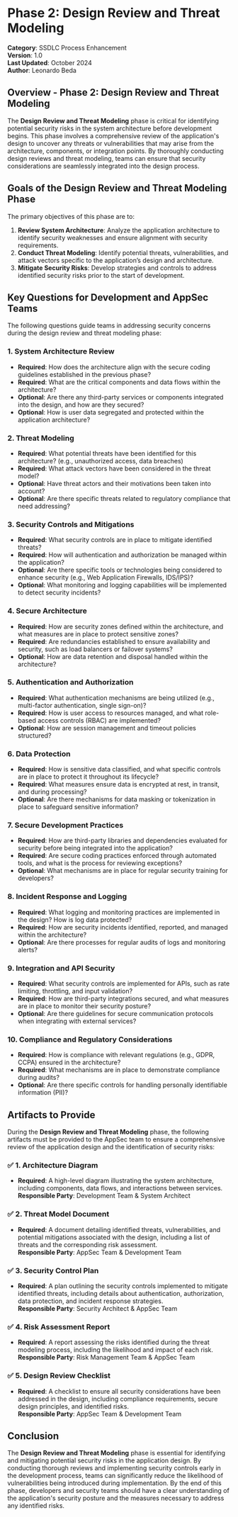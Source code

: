 # Phase 2: Design Review and Threat Modeling

**Category**: SSDLC Process Enhancement  
**Version**: 1.0  
**Last Updated**: October 2024  
**Author**: Leonardo Beda

## Overview - Phase 2: Design Review and Threat Modeling

The **Design Review and Threat Modeling** phase is critical for identifying potential security risks in the system architecture before development begins. This phase involves a comprehensive review of the application's design to uncover any threats or vulnerabilities that may arise from the architecture, components, or integration points. By thoroughly conducting design reviews and threat modeling, teams can ensure that security considerations are seamlessly integrated into the design process.

## Goals of the Design Review and Threat Modeling Phase

The primary objectives of this phase are to:

1. **Review System Architecture**: Analyze the application architecture to identify security weaknesses and ensure alignment with security requirements.
2. **Conduct Threat Modeling**: Identify potential threats, vulnerabilities, and attack vectors specific to the application’s design and architecture.
3. **Mitigate Security Risks**: Develop strategies and controls to address identified security risks prior to the start of development.

## Key Questions for Development and AppSec Teams

The following questions guide teams in addressing security concerns during the design review and threat modeling phase:

### 1. **System Architecture Review**
- **Required**: How does the architecture align with the secure coding guidelines established in the previous phase?
- **Required**: What are the critical components and data flows within the architecture?
- **Optional**: Are there any third-party services or components integrated into the design, and how are they secured?
- **Optional**: How is user data segregated and protected within the application architecture?

### 2. **Threat Modeling**
- **Required**: What potential threats have been identified for this architecture? (e.g., unauthorized access, data breaches)
- **Required**: What attack vectors have been considered in the threat model?
- **Optional**: Have threat actors and their motivations been taken into account?
- **Optional**: Are there specific threats related to regulatory compliance that need addressing?

### 3. **Security Controls and Mitigations**
- **Required**: What security controls are in place to mitigate identified threats?
- **Required**: How will authentication and authorization be managed within the application?
- **Optional**: Are there specific tools or technologies being considered to enhance security (e.g., Web Application Firewalls, IDS/IPS)?
- **Optional**: What monitoring and logging capabilities will be implemented to detect security incidents?

### 4. **Secure Architecture**
- **Required**: How are security zones defined within the architecture, and what measures are in place to protect sensitive zones?
- **Required**: Are redundancies established to ensure availability and security, such as load balancers or failover systems?
- **Optional**: How are data retention and disposal handled within the architecture?

### 5. **Authentication and Authorization**
- **Required**: What authentication mechanisms are being utilized (e.g., multi-factor authentication, single sign-on)?
- **Required**: How is user access to resources managed, and what role-based access controls (RBAC) are implemented?
- **Optional**: How are session management and timeout policies structured?

### 6. **Data Protection**
- **Required**: How is sensitive data classified, and what specific controls are in place to protect it throughout its lifecycle?
- **Required**: What measures ensure data is encrypted at rest, in transit, and during processing?
- **Optional**: Are there mechanisms for data masking or tokenization in place to safeguard sensitive information?

### 7. **Secure Development Practices**
- **Required**: How are third-party libraries and dependencies evaluated for security before being integrated into the application?
- **Required**: Are secure coding practices enforced through automated tools, and what is the process for reviewing exceptions?
- **Optional**: What mechanisms are in place for regular security training for developers?

### 8. **Incident Response and Logging**
- **Required**: What logging and monitoring practices are implemented in the design? How is log data protected?
- **Required**: How are security incidents identified, reported, and managed within the architecture?
- **Optional**: Are there processes for regular audits of logs and monitoring alerts?

### 9. **Integration and API Security**
- **Required**: What security controls are implemented for APIs, such as rate limiting, throttling, and input validation?
- **Required**: How are third-party integrations secured, and what measures are in place to monitor their security posture?
- **Optional**: Are there guidelines for secure communication protocols when integrating with external services?

### 10. **Compliance and Regulatory Considerations**
- **Required**: How is compliance with relevant regulations (e.g., GDPR, CCPA) ensured in the architecture?
- **Required**: What mechanisms are in place to demonstrate compliance during audits?
- **Optional**: Are there specific controls for handling personally identifiable information (PII)?

## Artifacts to Provide

During the **Design Review and Threat Modeling** phase, the following artifacts must be provided to the AppSec team to ensure a comprehensive review of the application design and the identification of security risks:

### ✅ **1. Architecture Diagram**
   - **Required**: A high-level diagram illustrating the system architecture, including components, data flows, and interactions between services.  
   **Responsible Party**: Development Team & System Architect

### ✅ **2. Threat Model Document**
   - **Required**: A document detailing identified threats, vulnerabilities, and potential mitigations associated with the design, including a list of threats and the corresponding risk assessment.  
   **Responsible Party**: AppSec Team & Development Team

### ✅ **3. Security Control Plan**
   - **Required**: A plan outlining the security controls implemented to mitigate identified threats, including details about authentication, authorization, data protection, and incident response strategies.  
   **Responsible Party**: Security Architect & AppSec Team

### ✅ **4. Risk Assessment Report**
   - **Required**: A report assessing the risks identified during the threat modeling process, including the likelihood and impact of each risk.  
   **Responsible Party**: Risk Management Team & AppSec Team

### ✅ **5. Design Review Checklist**
   - **Required**: A checklist to ensure all security considerations have been addressed in the design, including compliance requirements, secure design principles, and identified risks.  
   **Responsible Party**: AppSec Team & Development Team

## Conclusion

The **Design Review and Threat Modeling** phase is essential for identifying and mitigating potential security risks in the application design. By conducting thorough reviews and implementing security controls early in the development process, teams can significantly reduce the likelihood of vulnerabilities being introduced during implementation. By the end of this phase, developers and security teams should have a clear understanding of the application's security posture and the measures necessary to address any identified risks.